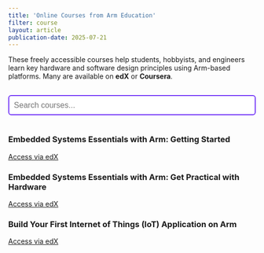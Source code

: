 ```yaml
---
title: 'Online Courses from Arm Education'
filter: course
layout: article
publication-date: 2025-07-21
---
```


<p>
  These freely accessible courses help students, hobbyists, and engineers learn key hardware and software design principles using Arm-based platforms. Many are available on <strong>edX</strong> or <strong>Coursera</strong>.
</p>

<!-- Search Box -->
<input type="text" id="course-search" placeholder="Search courses..." style="width:100%; padding: 0.6rem; font-size: 1rem; margin: 1rem 0; border: 2px solid #7336f7; border-radius: 6px;" />

<!-- Grid Container -->
<div class="course-grid" id="course-grid">

  <div class="course-card" data-keywords="embedded systems getting started edx hardware beginner">
    <h3>Embedded Systems Essentials with Arm: Getting Started</h3>
    <a class="button" href="https://www.edx.org">Access via edX</a>
  </div>

  <div class="course-card" data-keywords="embedded systems practical edx hardware lab">
    <h3>Embedded Systems Essentials with Arm: Get Practical with Hardware</h3>
    <a class="button" href="https://www.edx.org">Access via edX</a>
  </div>

  <div class="course-card" data-keywords="iot internet of things application edx">
    <h3>Build Your First Internet of Things (IoT) Application on Arm</h3>
    <a class="button" href="https://www.edx.org">Access via edX</a>
  </div>

  <!-- Add more course-card blocks with appropriate data-keywords -->
</div>

